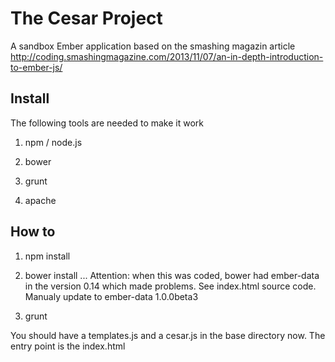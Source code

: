 # The Cesar Project

A sandbox Ember application based on the smashing magazin article http://coding.smashingmagazine.com/2013/11/07/an-in-depth-introduction-to-ember-js/

## Install

The following tools are needed to make it work

1. npm / node.js

2. bower

3. grunt

4. apache

## How to

1. npm install

2. bower install
... Attention: when this was coded, bower had ember-data in the version 0.14 which made problems. See index.html source code. Manualy update to ember-data 1.0.0beta3

3. grunt

You should have a templates.js and a cesar.js in the base directory now. The entry point is the index.html
